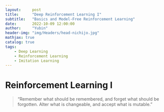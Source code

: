 ```yaml
---
layout:     post
title:      "Deep Reinforcement Learning I"
subtitle:   "Basics and Model-Free Reinforcement Learning"
date:       2022-10-09 12:00:00
author:     "Yubin"
header-img: "img/Headers/head-nichijo.jpg"
mathjax: true
catalog: true
tags:
    - Deep Learning
    - Reinforcement Learning
    - Imitation Learning 
---
```


# Reinforcement Learning I

> “Remember what should be remembered, and forget what should be forgotten. Alter what is changeable, and accept what is mutable.”
